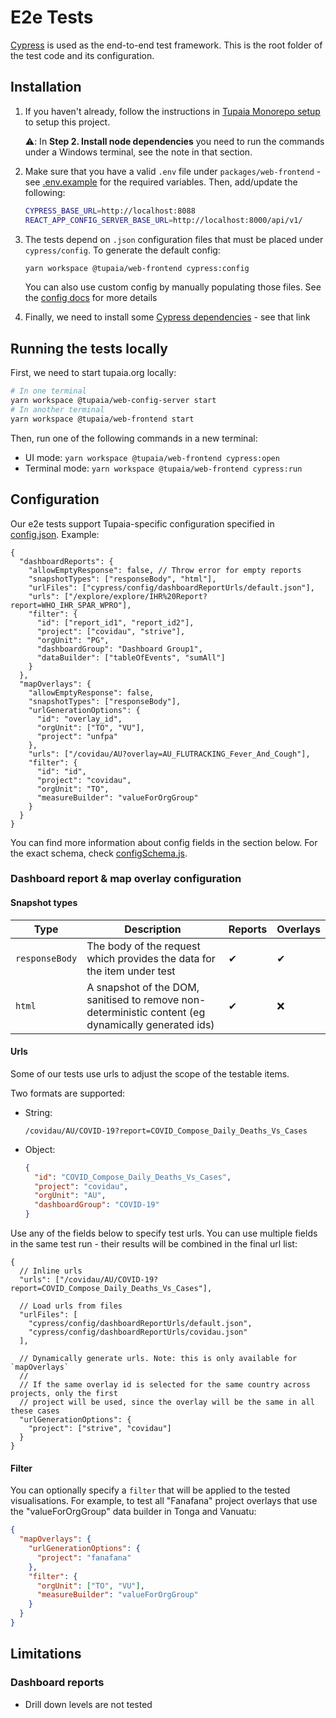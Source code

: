 # E2e Tests

[Cypress](https://www.cypress.io/) is used as the end-to-end test framework. This is the root folder of the test code and its configuration.

## Installation

1. If you haven't already, follow the instructions in [Tupaia Monorepo setup](https://docs.beyondessential.com.au/books/software-development/page/tupaia-monorepo-setup) to setup this project.

   ⚠️: In **Step 2. Install node dependencies** you need to run the commands under a Windows terminal, see the note in that section.

2. Make sure that you have a valid `.env` file under `packages/web-frontend` - see [.env.example](../.env.example) for the required variables. Then, add/update the following:

   ```bash
   CYPRESS_BASE_URL=http://localhost:8088
   REACT_APP_CONFIG_SERVER_BASE_URL=http://localhost:8000/api/v1/
   ```

3. The tests depend on `.json` configuration files that must be placed under `cypress/config`. To generate the default config:

   ```bash
   yarn workspace @tupaia/web-frontend cypress:config
   ```

   You can also use custom config by manually populating those files. See the [config docs](config/README.md) for more details

4. Finally, we need to install some [Cypress dependencies](https://docs.cypress.io/guides/getting-started/installing-cypress#Linux) - see that link

## Running the tests locally

First, we need to start tupaia.org locally:

```bash
# In one terminal
yarn workspace @tupaia/web-config-server start
# In another terminal
yarn workspace @tupaia/web-frontend start
```

Then, run one of the following commands in a new terminal:

- UI mode: `yarn workspace @tupaia/web-frontend cypress:open`
- Terminal mode: `yarn workspace @tupaia/web-frontend cypress:run`

## Configuration

Our e2e tests support Tupaia-specific configuration specified in [config.json](config.json). Example:

```jsonc
{
  "dashboardReports": {
    "allowEmptyResponse": false, // Throw error for empty reports
    "snapshotTypes": ["responseBody", "html"],
    "urlFiles": ["cypress/config/dashboardReportUrls/default.json"],
    "urls": ["/explore/explore/IHR%20Report?report=WHO_IHR_SPAR_WPRO"],
    "filter": {
      "id": ["report_id1", "report_id2"],
      "project": ["covidau", "strive"],
      "orgUnit": "PG",
      "dashboardGroup": "Dashboard Group1",
      "dataBuilder": ["tableOfEvents", "sumAll"]
    }
  },
  "mapOverlays": {
    "allowEmptyResponse": false,
    "snapshotTypes": ["responseBody"],
    "urlGenerationOptions": {
      "id": "overlay_id",
      "orgUnit": ["TO", "VU"],
      "project": "unfpa"
    },
    "urls": ["/covidau/AU?overlay=AU_FLUTRACKING_Fever_And_Cough"],
    "filter": {
      "id": "id",
      "project": "covidau",
      "orgUnit": "TO",
      "measureBuilder": "valueForOrgGroup"
    }
  }
}
```

You can find more information about config fields in the section below. For the exact schema, check [configSchema.js](scripts/generateConfig/configSchema.js#L22).

### Dashboard report & map overlay configuration

#### Snapshot types

| Type           | Description                                                                                         | Reports | Overlays |
| -------------- | --------------------------------------------------------------------------------------------------- | ------- | -------- |
| `responseBody` | The body of the request which provides the data for the item under test                             | ✔       | ✔        |
| `html`         | A snapshot of the DOM, sanitised to remove non-deterministic content (eg dynamically generated ids) | ✔       | ❌       |

#### Urls

Some of our tests use urls to adjust the scope of the testable items.

Two formats are supported:

- String:

  `/covidau/AU/COVID-19?report=COVID_Compose_Daily_Deaths_Vs_Cases`

- Object:

  ```json
  {
    "id": "COVID_Compose_Daily_Deaths_Vs_Cases",
    "project": "covidau",
    "orgUnit": "AU",
    "dashboardGroup": "COVID-19"
  }
  ```

Use any of the fields below to specify test urls. You can use multiple fields in the same test run - their results will be combined in the final url list:

```jsonc
{
  // Inline urls
  "urls": ["/covidau/AU/COVID-19?report=COVID_Compose_Daily_Deaths_Vs_Cases"],

  // Load urls from files
  "urlFiles": [
    "cypress/config/dashboardReportUrls/default.json",
    "cypress/config/dashboardReportUrls/covidau.json"
  ],

  // Dynamically generate urls. Note: this is only available for `mapOverlays`
  //
  // If the same overlay id is selected for the same country across projects, only the first
  // project will be used, since the overlay will be the same in all these cases
  "urlGenerationOptions": {
    "project": ["strive", "covidau"]
  }
}
```

#### Filter

You can optionally specify a `filter` that will be applied to the tested visualisations. For example, to test all "Fanafana" project overlays that use the "valueForOrgGroup" data builder in Tonga and Vanuatu:

```json
{
  "mapOverlays": {
    "urlGenerationOptions": {
      "project": "fanafana"
    },
    "filter": {
      "orgUnit": ["TO", "VU"],
      "measureBuilder": "valueForOrgGroup"
    }
  }
}
```

## Limitations

### Dashboard reports

- Drill down levels are not tested
